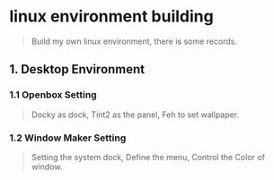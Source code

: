 # linux environment building
> Build my own linux environment, there is some records.
## 1. Desktop Environment
### 1.1 Openbox Setting
> Docky as dock, Tint2 as the panel, Feh to set wallpaper.
### 1.2 Window Maker Setting
> Setting the system dock, Define the menu, Control the Color of window.
